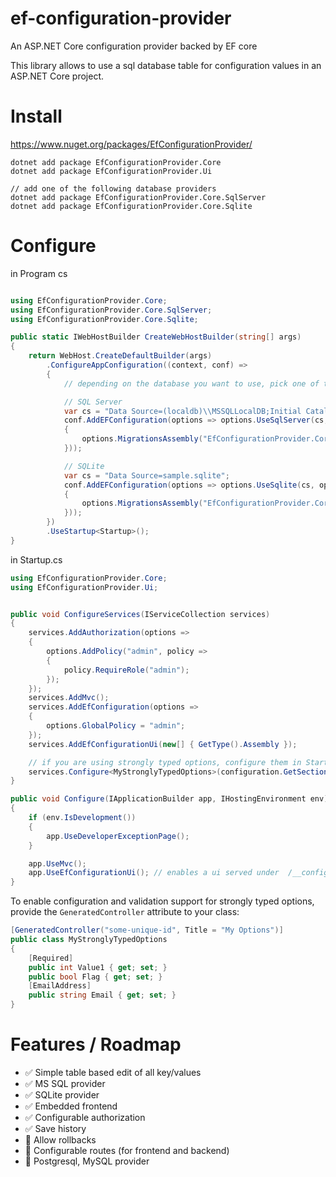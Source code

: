# ef-configuration-provider
An ASP.NET Core configuration provider backed by EF core

This library allows to use a sql database table for configuration values in an ASP.NET Core project.

# Install

https://www.nuget.org/packages/EfConfigurationProvider/


```
dotnet add package EfConfigurationProvider.Core
dotnet add package EfConfigurationProvider.Ui

// add one of the following database providers
dotnet add package EfConfigurationProvider.Core.SqlServer
dotnet add package EfConfigurationProvider.Core.Sqlite
```

# Configure

in Program cs
```cs

using EfConfigurationProvider.Core;
using EfConfigurationProvider.Core.SqlServer;
using EfConfigurationProvider.Core.Sqlite;

public static IWebHostBuilder CreateWebHostBuilder(string[] args)
{
    return WebHost.CreateDefaultBuilder(args)
        .ConfigureAppConfiguration((context, conf) =>
        {
            // depending on the database you want to use, pick one of the following configurations

            // SQL Server
            var cs = "Data Source=(localdb)\\MSSQLLocalDB;Initial Catalog=config-test;Integrated Security=True;Connect Timeout=30;Encrypt=False;TrustServerCertificate=False;ApplicationIntent=ReadWrite;MultiSubnetFailover=False";
            conf.AddEFConfiguration(options => options.UseSqlServer(cs, options =>
            {
                options.MigrationsAssembly("EfConfigurationProvider.Core.SqlServer");
            }));

            // SQLite
            var cs = "Data Source=sample.sqlite";
            conf.AddEFConfiguration(options => options.UseSqlite(cs, options =>
            {
                options.MigrationsAssembly("EfConfigurationProvider.Core.Sqlite");
            }));
        })
        .UseStartup<Startup>();
}
```

in Startup.cs
```cs
using EfConfigurationProvider.Core;
using EfConfigurationProvider.Ui;


public void ConfigureServices(IServiceCollection services)
{
    services.AddAuthorization(options =>
    {
        options.AddPolicy("admin", policy =>
        {
            policy.RequireRole("admin");
        });
    });
    services.AddMvc();
    services.AddEfConfiguration(options =>
    {
        options.GlobalPolicy = "admin";
    });
    services.AddEfConfigurationUi(new[] { GetType().Assembly });

    // if you are using strongly typed options, configure them in Startup.cs as usual
    services.Configure<MyStronglyTypedOptions>(configuration.GetSection("myoptions"));
}

public void Configure(IApplicationBuilder app, IHostingEnvironment env)
{
    if (env.IsDevelopment())
    {
        app.UseDeveloperExceptionPage();
    }

    app.UseMvc();
    app.UseEfConfigurationUi(); // enables a ui served under  /__configuration/index.html
}
```

To enable configuration and validation support for strongly typed options, provide the `GeneratedController` attribute to your class:

```cs
[GeneratedController("some-unique-id", Title = "My Options")]
public class MyStronglyTypedOptions
{
    [Required]
    public int Value1 { get; set; }
    public bool Flag { get; set; }
    [EmailAddress]
    public string Email { get; set; }
}
```

# Features / Roadmap

 - :white_check_mark: Simple table based edit of all key/values
 - :white_check_mark: MS SQL provider
 - :white_check_mark: SQLite provider
 - :white_check_mark: Embedded frontend
 - :white_check_mark: Configurable authorization
 - :white_check_mark: Save history
 - :black_square_button: Allow rollbacks
 - :black_square_button: Configurable routes (for frontend and backend)
 - :black_square_button: Postgresql, MySQL provider
